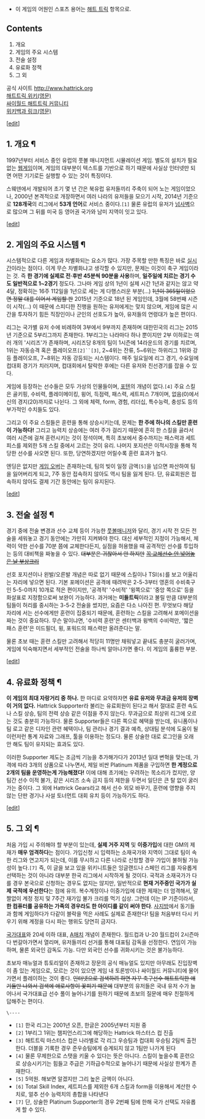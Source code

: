   * 이 게임의 어원인 스포츠 용어는 [해트 트릭](%ED%95%B4%ED%8A%B8%20%ED%8A%B8%EB%A6%AD.md) 항목으로.  
  

## Contents

    

1. 개요 
2. 게임의 주요 시스템 
3. 전술 설정 
4. 유료화 정책 
5. 그 외 

공식 사이트 <http://www.hattrick.org>  
[해트트릭 위키(영문)](http://wiki.hattrick.org)  
[싸이월드 해트트릭 커뮤니티](http://club.cyworld.com/koreahattrick)  
[위키백과 링크(영문)](http://en.wikipedia.org/wiki/Hattrick)

[[edit](http://rigvedawiki.net/r1/wiki.php/hattrick?action=edit&section=1)]

## 1. 개요 ¶

1997년부터 서비스 중인 유럽의 풋볼 매니지먼트 시뮬레이션 게임. 별도의 설치가 필요없는 [웹게임](%EC%9B%B9%20%EA%B2%8C%EC%9E%84.md)이며, 게임의 대부분이 텍스트를 기반으로 하기 때문에 사실상
인터넷만 되면 어떤 기기로든 실행할 수 있는 것이 특징이다.  

스웨덴에서 개발되어 초기 몇 년 간은 북유럽 유저들끼리 주축이 되어 노는 게임이었으나, 2000년 본격적으로 개장하면서 여러 나라의 유저들을
모으기 시작, 2014년 기준으로 **128개국**의 리그에서 **53개 언어**로 서비스 중이다.`[1]` 물론 유럽의 유저가
[넘사벽](%EB%84%98%EC%82%AC%EB%B2%BD.md)으로 많으며 그 뒤를 미국 등 영어권 국가와 남미 지역이 잇고 있다.  

[[edit](http://rigvedawiki.net/r1/wiki.php/hattrick?action=edit&section=2)]

## 2. 게임의 주요 시스템 ¶

시스템적으로 다른 게임과 차별화되는 요소가 많다. 가장 주목할 만한 특징은 바로
[실시간](%EC%8B%A4%EC%8B%9C%EA%B0%84.md)이라는 점이다. 이게 무슨 차별화냐고 생각할 수 있지만, 문제는
이것이 축구 게임이라는 것. 즉 **한 경기에 실제로 전·후반 45분씩 90분을 사용**하며, **일주일에 치르는 경기 수도 일반적으로
1~2경기** 정도다. 그나마 게임 상의 1년이 실제 시간 1년과 같지는 않고 약 4달, 정확히는 16주 112일을 1년으로 세는 게
다행스러운 부분(...) <del>1년이 365일이었으면 정말 대를 이어서 게임할 판</del> 2015년 기준으로 18년 된 게임인데,
3월에 58번째 시즌이 시작(...) 이 때문에 스피디한 진행을 원하는 유저에게는 맞지 않으며, 게임에 많은 시간을 투자하기 힘든 직장인이나
군인의 선호도가 높아, 유저들의 연령대가 높은 편이다.  

리그는 국가별 유저 수에 비례하여 3부에서 9부까지 존재하며 대한민국의 리그는 2015년 기준으로 5부리그까지 존재한다. 1부리그는 나라마다
하나 뿐이지만 2부 이하로는 여러 개의 '시리즈'가 존재하며, 시리즈당 8개의 팀이 1시즌에 14라운드의 경기를 치르며, 1위는 자동승격
혹은 플레이오프`[2]``[3]`, 2~4위는 잔류, 5~6위는 하위리그 1위와 강등 플레이오프, 7~8위는 자동 강등되는 시스템이다. 매주
일요일에 리그 경기, 수요일에 컵대회 경기가 치러지며, 컵대회에서 탈락한 후에는 다른 유저와 친선경기를 잡을 수 있다.  

게임에 등장하는 선수들은 모두 가상의 인물들이며, [포텐](%ED%8F%AC%ED%85%90.md)의 개념이 없다.`[4]` 주요
스킬은 골키핑, 수비력, 플레이메이킹, 윙어, 득점력, 패스력, 세트피스 7개이며, 없음(0)에서 신의 경지(20)까지로 나뉜다. 그 외에
체력, form, 경험, 리더십, 특수능력, 충성도 등의 부가적인 수치들도 있다.  

그리고 이 주요 스킬들은 훈련을 통해 상승시키는데, 문제는 **한 주에 하나의 스킬만 훈련이 가능하다!** 그리고 능력치 상승에는 여러 주가
걸리기 때문에 흔히 한 스킬을 골라서 여러 시즌에 걸쳐 훈련시키는 것이 정석이며, 특히 초보에서 중수까지는 패스력과 세트피스를 제외한 5개
스킬 중에서 고르는 것이 유리. 나머지 포지션은 이적시장을 통해 적당한 선수를 사오면 된다. 또한, 당연하겠지만 어릴수록 훈련 효과가 높다.  

엔딩은 없지만 [게임 오버](%EA%B2%8C%EC%9E%84%20%EC%98%A4%EB%B2%84.md)는 존재하는데, 팀의 빚이
일정 금액`[5]`을 넘으면 파산하여 팀을 잃어버리게 되고, 7주 동안 접속하지 않아도 역시 팀을 잃게 된다. 단, 유료회원은 접속하지
않아도 결제 기간 동안에는 팀이 유지된다.  

[[edit](http://rigvedawiki.net/r1/wiki.php/hattrick?action=edit&section=3)]

## 3. 전술 설정 ¶

경기 중에 전술 변경과 선수 교체 등이 가능한
[풋볼매니저](%ED%92%8B%EB%B3%BC%EB%A7%A4%EB%8B%88%EC%A0%80.md)와 달리, 경기 시작 전 모든
전술을 세워놓고 경기 동안에는 가만히 지켜봐야 한다. 대신 세부적인 지정이 가능해서, 체력이 약한 선수를 70분 쯤에 교체한다든지, 실점을
허용했을 때 공격적인 선수를 투입하는 등의 대비책을 짜놓을 수 있다. <del>대부분은 귀찮아서 안 하지만</del> <del>[꼭 교체선수 안 넣어놓은 날 부상크리](%EB%A8%B8%ED%94%BC%EC%9D%98%20%EB%B2%95%EC%B9%99.md)</del>  

선호 포지션이나 왼발/오른발 개념은 따로 없기 때문에 스킬이나 TSI`[6]`를 보고 어울리는 자리에 넣으면 된다. 기본 포메이션은 공격에
때려박은 2-5-3부터 영혼의 수비축구인 5-5-0까지 10개로 적은 편이지만, '공격적' '수비적' '윙쪽으로' '중앙 쪽으로' 등을
화살표로 지정함으로써 보완이 가능하다. 과거에는 **미들트릭**이라고 불릴 만큼 대부분의 팀들이 허리를 중시하는 3-5-2 전술을 썼지만,
요즘은 다소 나아진 편. 무엇보다 해당 자리에 서는 선수에게만 훈련이 집중되기 때문에, 훈련하는 스킬을 고려해서 포메이션을 짜는 것이
중요하다. 무슨 말이냐면, '수비력 훈련'은 센터백과 윙백의 수비력만, '짧은 패스 훈련'은 미드필더, 윙, 포워드의 패스력만 올려준다는
말.  

물론 초보 때는 훈련 스킬만 고려해서 적당히 11명만 채워넣고 끝내도 충분히 굴러가며, 게임에 익숙해지면서 세부적인 전술을 하나씩 알아나가면
좋다. 이 게임의 훌륭한 부분.  

[[edit](http://rigvedawiki.net/r1/wiki.php/hattrick?action=edit&section=4)]

## 4. 유료화 정책 ¶

  

**이 게임의 최대 자랑거리 중 하나.** 한 마디로 요약하자면 **유료 유저와 무과금 유저의 장벽이 거의 없다.** Hattrick Supporter라 불리는 유료회원이 된다고 해서 절대로 훈련 속도나 스킬 상승, 팀의 전력 상승 같은 이점을 주지 않는다. 무과금으로 최상위 리그에 오르는 것도 충분히 가능하다. 물론 Supporter들은 다른 쪽으로 혜택을 받는데, 유니폼이나 팀 로고 같은 디자인 관련 혜택이나, 팀 관리나 경기 결과 예측, 상대팀 분석에 도움이 될 이런저런 통계 자료와 그래프, 툴을 이용하는 정도다. 물론 상술한 대로 로그인을 오래 안 해도 팀이 유지되는 효과도 있다.   

이러한 Supporter 제도는 조금씩 기능을 추가해가다가 2013년 일대 변혁을 맞는데, 가격에 따라 3개의 상품으로 나누면서, 제일 비싼
Platinum 제품을 구입하면 **한 계정으로 2개의 팀을 운영하는게 가능해졌다!** 이에 대해 초기에는 우려하는 목소리가 컸지만, 양팀간
선수 이적 불가, 같은 시리즈 소속 금지 등의 제한을 두면서 일단은 큰 탈 없이 굴러가는 중이다. 그 외에 Hattrick Gears라고
해서 선수 외모 바꾸기, 훈련에 영향을 주지 않는 단판 경기나 사설 토너먼트 대회 유치 등이 가능하기도 하다.  

[[edit](http://rigvedawiki.net/r1/wiki.php/hattrick?action=edit&section=5)]

## 5. 그 외 ¶

처음 가입 시 주의해야 할 부분이 있는데, **실제 거주 지역** 및 **이중가입**에 대한 GM의 제재가 **매우 엄격하다**는 점이다.
가입신청 시 입력하는 소재국가와 지역이 그대로 팀이 속한 리그와 연고지가 되는데, 이를 무시하고 다른 나라로 신청할 경우 가입이 불허될
가능성이 높다.`[7]` 즉, 이 글을 보고 있을 위키니트들은 잉글랜드나 스페인 리그를 자유롭게 선택하는 것이 아니라 대부분 한국 리그에서
시작하게 될 것이다. 국적과 소재국가가 다를 경우 본국으로 신청하는 경우도 없지는 않지만, 일반적으로 **현재 거주중인 국가가 실제 국적에
우선한다**는 점에 유의. 복수계정이나 이중가입에 대한 제재는 더 엄격해서, 얄짤없이 계정 정지 및 7주간 재가입 불가 크리를 먹기 십상.
그런데 이는 IP 기준이라서, **한 컴퓨터를 공유하는 가족의 경우라도 한 아이디를 같이 써야 한다**.
[사지방](%EC%82%AC%EC%A7%80%EB%B0%A9.md)에서 동기들과 함께 게임하다가 다같이 블락을 먹은 사례도 실제로
존재한다! 팀을 처음부터 다시 키우기 위해 계정을 다시 파는 행위도 당연히 금지다.  

[국가대표](%EA%B5%AD%EA%B0%80%EB%8C%80%ED%91%9C.md)와 20세 이하 대표,
[A매치](A%EB%A7%A4%EC%B9%98.md) 개념이 존재한다. 월드컵과 U-20 월드컵이 2시즌마다 번갈아가면서 열리며,
유저들끼리 선거를 통해 대표팀 감독을 선정한다. 연임이 가능하며, 물론 외국인 감독도 가능. 다만 외국인 선수를 귀화시키는 것은 불가능하다.  

초보자 매뉴얼과 튜토리얼이 존재하고 장문의 공식 매뉴얼도 있지만 아무래도 진입장벽이 좀 있는 게임으로, 모르는 것이 있으면 게임 내
토론방이나 싸이월드 커뮤니티에 물어가면서 플레이하는 것이 좋다. <del>인터넷으로 검색하려 하면 자꾸 축구선수 해트트릭한 얘기들만 나와서
검색에 애로사항이 꽃피기 때문에</del> 대부분의 유저들은 국내 유저 수가 늘어나서 국가대표급 선수 풀이 늘어나기를 원하기 때문에 초보의
질문에 매우 친절하게 답해주는 편이다.

`\----`

  * `[1]` 한국 리그는 2001년 오픈, 한글은 2005년부터 지원 중
  * `[2]` 1부리그 1위는 챔피언스리그에 해당하는 Hattrick 마스터스 컵 진출
  * `[3]` 해트트릭 마스터스 컵은 나라별로 각 리그 우승팀과 컵대회 우승팀 2팀씩 출전한다. 더블을 기록한 경우 준우승팀에게 승계되지 않고 1팀만 나가게 된다
  * `[4]` 물론 무제한으로 스탯을 키울 수 있다는 뜻은 아니다. 스킬이 높을수록 훈련으로 상승시키기는 힘들고 주급은 기하급수적으로 늘어나기 때문에 사실상 한계가 존재한다.
  * `[5]` 5억원. 해보면 알겠지만 그리 높은 금액이 아니다.
  * `[6]` Total Skill Index, 세트피스를 제외한 6개 스킬과 form을 이용해서 계산한 수치로, 얼추 선수 능력치의 총합을 나타낸다
  * `[7]` 단, 상술한 Platinum Supporter의 경우 2번째 팀에 한해 국가 선택도 자유롭게 할 수 있다.

